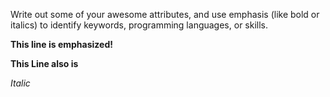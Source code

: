 Write out some of your awesome attributes, and use emphasis (like bold or italics) to identify keywords, programming languages, or skills. 

**This line is emphasized!**

__This Line also is__

*Italic*
